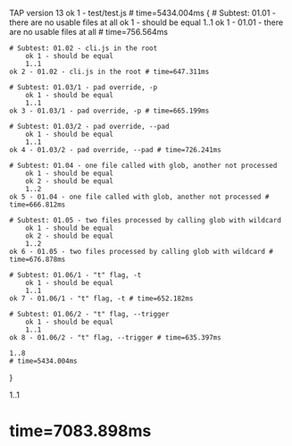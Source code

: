 TAP version 13
ok 1 - test/test.js # time=5434.004ms {
    # Subtest: 01.01 - there are no usable files at all
        ok 1 - should be equal
        1..1
    ok 1 - 01.01 - there are no usable files at all # time=756.564ms
    
    # Subtest: 01.02 - cli.js in the root
        ok 1 - should be equal
        1..1
    ok 2 - 01.02 - cli.js in the root # time=647.311ms
    
    # Subtest: 01.03/1 - pad override, -p
        ok 1 - should be equal
        1..1
    ok 3 - 01.03/1 - pad override, -p # time=665.199ms
    
    # Subtest: 01.03/2 - pad override, --pad
        ok 1 - should be equal
        1..1
    ok 4 - 01.03/2 - pad override, --pad # time=726.241ms
    
    # Subtest: 01.04 - one file called with glob, another not processed
        ok 1 - should be equal
        ok 2 - should be equal
        1..2
    ok 5 - 01.04 - one file called with glob, another not processed # time=666.812ms
    
    # Subtest: 01.05 - two files processed by calling glob with wildcard
        ok 1 - should be equal
        ok 2 - should be equal
        1..2
    ok 6 - 01.05 - two files processed by calling glob with wildcard # time=676.878ms
    
    # Subtest: 01.06/1 - "t" flag, -t
        ok 1 - should be equal
        1..1
    ok 7 - 01.06/1 - "t" flag, -t # time=652.182ms
    
    # Subtest: 01.06/2 - "t" flag, --trigger
        ok 1 - should be equal
        1..1
    ok 8 - 01.06/2 - "t" flag, --trigger # time=635.397ms
    
    1..8
    # time=5434.004ms
}

1..1
# time=7083.898ms
